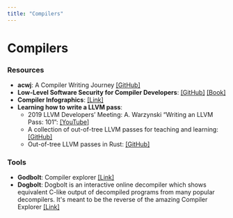 ```yaml
---
title: "Compilers"
---
```


# Compilers

### Resources

- **acwj**: A Compiler Writing Journey [[GitHub]](https://github.com/DoctorWkt/acwj)
- **Low-Level Software Security for Compiler Developers**: [[GitHub]](https://llsoftsec.github.io/llsoftsecbook/) [[Book]](https://llsoftsec.github.io/llsoftsecbook/)
- **Compiler Infographics**: [[Link]](https://leveluppp.ghost.io/compiler-infographics/)
- **Learning how to write a LLVM pass**:
    - 2019 LLVM Developers’ Meeting: A. Warzynski “Writing an LLVM Pass: 101”: [[YouTube]](https://youtu.be/ar7cJl2aBuU?si=bwiz-vK9i-OE2yfT)
    - A collection of out-of-tree LLVM passes for teaching and learning: [[GitHub]](https://github.com/banach-space/llvm-tutor)
    - Out-of-tree LLVM passes in Rust: [[GitHub]](https://github.com/jamesmth/llvm-plugin-rs)

### Tools
- **Godbolt**: Compiler explorer [[Link]](https://godbolt.org)
- **Dogbolt**: Dogbolt is an interactive online decompiler which shows equivalent C-like output of decompiled programs from many popular decompilers. It's meant to be the reverse of the amazing Compiler Explorer [[Link]](https://dogbolt.org)
